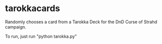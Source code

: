# tarokkacards
Randomly chooses a card from a Tarokka Deck for the DnD Curse of Strahd campaign.

To run, just run "python tarokka.py"